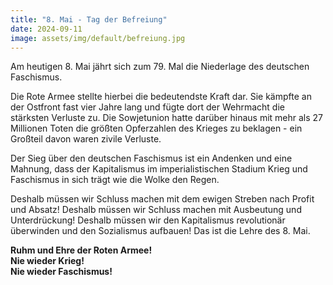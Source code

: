 ```yaml
---
title: "8. Mai - Tag der Befreiung"
date: 2024-09-11
image: assets/img/default/befreiung.jpg
---
```


Am heutigen 8. Mai jährt sich zum 79. Mal die Niederlage des deutschen Faschismus.

Die Rote Armee stellte hierbei die bedeutendste Kraft dar. Sie kämpfte an der Ostfront fast vier Jahre lang und fügte dort der Wehrmacht die stärksten Verluste zu. Die Sowjetunion hatte darüber hinaus mit mehr als 27 Millionen Toten die größten Opferzahlen des Krieges zu beklagen - ein Großteil davon waren zivile Verluste.

Der Sieg über den deutschen Faschismus ist ein Andenken und eine Mahnung, dass der Kapitalismus im imperialistischen Stadium Krieg und Faschismus in sich trägt wie die Wolke den Regen.

Deshalb müssen wir Schluss machen mit dem ewigen Streben nach Profit und Absatz! Deshalb müssen wir Schluss machen mit Ausbeutung und Unterdrückung! Deshalb müssen wir den Kapitalismus revolutionär überwinden und den Sozialismus aufbauen! Das ist die Lehre des 8. Mai.

**Ruhm und Ehre der Roten Armee!**  
**Nie wieder Krieg!**  
**Nie wieder Faschismus!**
